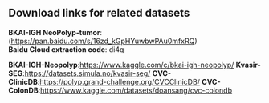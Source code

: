 ## Download links for related datasets

**BKAI-IGH NeoPolyp-tumor**:(https://pan.baidu.com/s/16zd_kGpHYuwbwPAu0mfxRQ)  
**Baidu Cloud extraction code**: di4q

**BKAI-IGH-Neopolyp**:https://www.kaggle.com/c/bkai-igh-neopolyp/
**Kvasir-SEG**:https://datasets.simula.no/kvasir-seg/
**CVC-ClinicDB**:https://polyp.grand-challenge.org/CVCClinicDB/
**CVC-ColonDB**:https://www.kaggle.com/datasets/doansang/cvc-colondb

